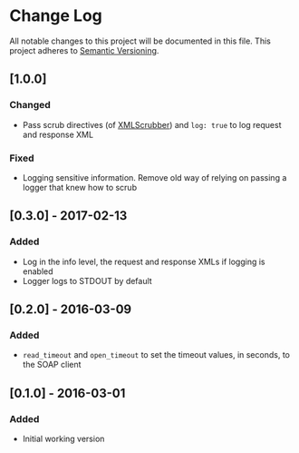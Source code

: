 # Change Log

All notable changes to this project will be documented in this file.
This project adheres to [Semantic Versioning](http://semver.org/).

## [1.0.0]
### Changed
- Pass scrub directives (of [XMLScrubber](https://github.com/imacchiato/xml_scrubber)) and `log: true` to log request and response XML

### Fixed
- Logging sensitive information. Remove old way of relying on passing a logger that knew how to scrub

## [0.3.0] - 2017-02-13
### Added
- Log in the info level, the request and response XMLs if logging is enabled
- Logger logs to STDOUT by default

## [0.2.0] - 2016-03-09
### Added
- `read_timeout` and `open_timeout` to set the timeout values, in seconds, to the SOAP client

## [0.1.0] - 2016-03-01
### Added
- Initial working version

